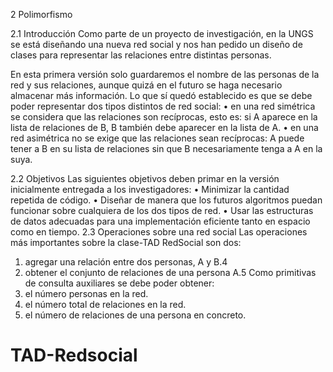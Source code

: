 2 Polimorfismo

2.1 Introducción
Como parte de un proyecto de investigación, en la UNGS se está diseñando una
nueva red social y nos han pedido un diseño de clases para representar las relaciones
entre distintas personas.

En esta primera versión solo guardaremos el nombre de las personas de la red y sus
relaciones, aunque quizá en el futuro se haga necesario almacenar más información.
Lo que sí quedó establecido es que se debe poder representar dos tipos distintos de
red social:
• en una red simétrica se considera que las relaciones son recíprocas, esto es: si A
aparece en la lista de relaciones de B, B también debe aparecer en la lista de A.
• en una red asimétrica no se exige que las relaciones sean recíprocas: A puede
tener a B en su lista de relaciones sin que B necesariamente tenga a A en la
suya.

2.2 Objetivos
Las siguientes objetivos deben primar en la versión inicialmente entregada a los
investigadores:
• Minimizar la cantidad repetida de código.
• Diseñar de manera que los futuros algoritmos puedan funcionar sobre
cualquiera de los dos tipos de red.
• Usar las estructuras de datos adecuadas para una implementación eficiente
tanto en espacio como en tiempo.
2.3 Operaciones sobre una red social
Las operaciones más importantes sobre la clase-TAD RedSocial son dos:
1. agregar una relación entre dos personas, A y B.4
2. obtener el conjunto de relaciones de una persona A.5
Como primitivas de consulta auxiliares se debe poder obtener:
3. el número personas en la red.
4. el número total de relaciones en la red.
5. el número de relaciones de una persona en concreto.

# TAD-Redsocial
